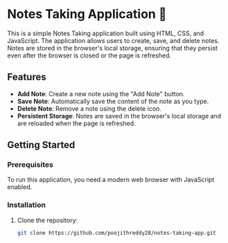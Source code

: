 # Notes Taking Application 📝

This is a simple Notes Taking application built using HTML, CSS, and JavaScript. The application allows users to create, save, and delete notes. Notes are stored in the browser's local storage, ensuring that they persist even after the browser is closed or the page is refreshed.

## Features

- **Add Note**: Create a new note using the "Add Note" button.
- **Save Note**: Automatically save the content of the note as you type.
- **Delete Note**: Remove a note using the delete icon.
- **Persistent Storage**: Notes are saved in the browser's local storage and are reloaded when the page is refreshed.

## Getting Started

### Prerequisites

To run this application, you need a modern web browser with JavaScript enabled.

### Installation

1. Clone the repository:

   ```bash
   git clone https://github.com/poojithreddy28/notes-taking-app.git
